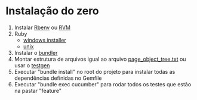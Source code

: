 <h1>Instalação do zero</h1>

<ol>
  <li>Instalar <a target="_BLANK" href="https://github.com/sstephenson/rbenv">Rbenv</a> ou <a target="_BLANK" href="http://rvm.io/rvm/install">RVM</a></li>
  <li>Ruby
    <ul>
      <li><a target="_BLANK" href="http://rubyinstaller.org/">windows installer</a></li>
      <li><a target="_BLANK" href="https://github.com/sstephenson/rbenv#installing-ruby-versions">unix</a></li>
    </ul>
  </li>
  <li>Instalar o <a target="_BLANK" href="http://bundler.io/">bundler</a></li>
  <li>Montar estrutura de arquivos igual ao arquivo <a target="_BLANK" href="page_object_tree.txt">page_object_tree.txt</a> ou usar o <a href="https://github.com/cheezy/testgen">testgen</a> </li>
  <li>Executar "bundle install" no root do projeto para instalar todas as dependências definidas no Gemfile</li>
  <li>Executar "bundle exec cucumber" para rodar todos os testes que estão na pastar "feature"</li>
</ol>
